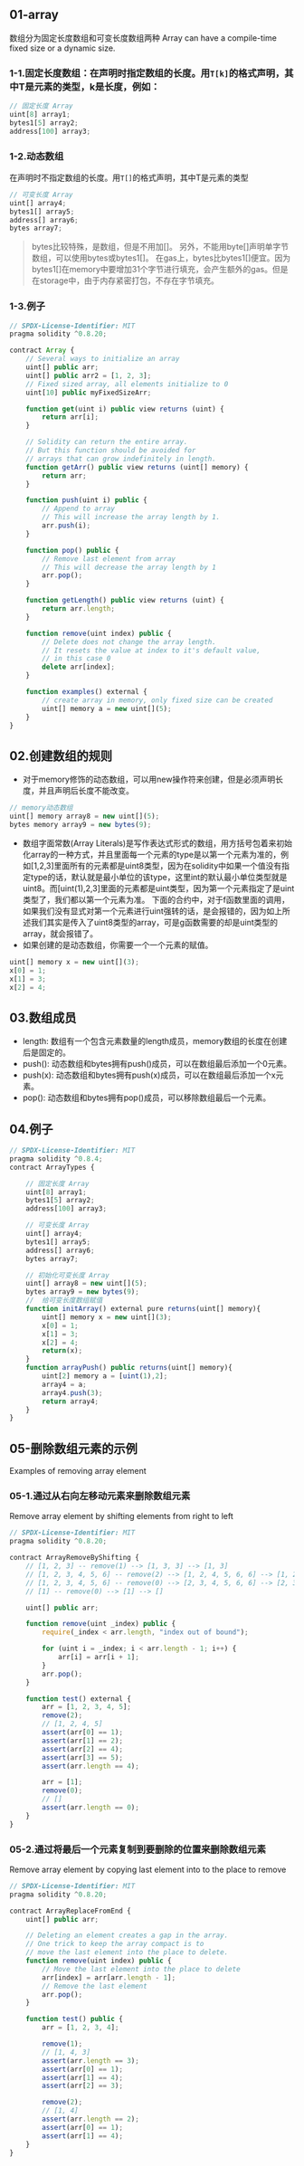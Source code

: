 ## 01-array
数组分为固定长度数组和可变长度数组两种
Array can have a compile-time fixed size or a dynamic size.

### 1-1.固定长度数组：在声明时指定数组的长度。用`T[k]`的格式声明，其中T是元素的类型，k是长度，例如：
```js
// 固定长度 Array
uint[8] array1;
bytes1[5] array2;
address[100] array3;
```

### 1-2.动态数组
在声明时不指定数组的长度。用`T[]`的格式声明，其中T是元素的类型
```js
// 可变长度 Array
uint[] array4;
bytes1[] array5;
address[] array6;
bytes array7;
```
> bytes比较特殊，是数组，但是不用加[]。
> 另外，不能用byte[]声明单字节数组，可以使用bytes或bytes1[]。
> 在gas上，bytes比bytes1[]便宜。因为bytes1[]在memory中要增加31个字节进行填充，会产生额外的gas。但是在storage中，由于内存紧密打包，不存在字节填充。

### 1-3.例子
```js
// SPDX-License-Identifier: MIT
pragma solidity ^0.8.20;

contract Array {
    // Several ways to initialize an array
    uint[] public arr;
    uint[] public arr2 = [1, 2, 3];
    // Fixed sized array, all elements initialize to 0
    uint[10] public myFixedSizeArr;

    function get(uint i) public view returns (uint) {
        return arr[i];
    }

    // Solidity can return the entire array.
    // But this function should be avoided for
    // arrays that can grow indefinitely in length.
    function getArr() public view returns (uint[] memory) {
        return arr;
    }

    function push(uint i) public {
        // Append to array
        // This will increase the array length by 1.
        arr.push(i);
    }

    function pop() public {
        // Remove last element from array
        // This will decrease the array length by 1
        arr.pop();
    }

    function getLength() public view returns (uint) {
        return arr.length;
    }

    function remove(uint index) public {
        // Delete does not change the array length.
        // It resets the value at index to it's default value,
        // in this case 0
        delete arr[index];
    }

    function examples() external {
        // create array in memory, only fixed size can be created
        uint[] memory a = new uint[](5);
    }
}
```

## 02.创建数组的规则
* 对于memory修饰的动态数组，可以用new操作符来创建，但是必须声明长度，并且声明后长度不能改变。
```js
// memory动态数组
uint[] memory array8 = new uint[](5);
bytes memory array9 = new bytes(9);
```

* 数组字面常数(Array Literals)是写作表达式形式的数组，用方括号包着来初始化array的一种方式，并且里面每一个元素的type是以第一个元素为准的，例如[1,2,3]里面所有的元素都是uint8类型，因为在solidity中如果一个值没有指定type的话，默认就是最小单位的该type，这里int的默认最小单位类型就是uint8。而[uint(1),2,3]里面的元素都是uint类型，因为第一个元素指定了是uint类型了，我们都以第一个元素为准。 下面的合约中，对于f函数里面的调用，如果我们没有显式对第一个元素进行uint强转的话，是会报错的，因为如上所述我们其实是传入了uint8类型的array，可是g函数需要的却是uint类型的array，就会报错了。
* 如果创建的是动态数组，你需要一个一个元素的赋值。
```js
uint[] memory x = new uint[](3);
x[0] = 1;
x[1] = 3;
x[2] = 4;
```

## 03.数组成员
* length: 数组有一个包含元素数量的length成员，memory数组的长度在创建后是固定的。
* push(): 动态数组和bytes拥有push()成员，可以在数组最后添加一个0元素。
* push(x): 动态数组和bytes拥有push(x)成员，可以在数组最后添加一个x元素。
* pop(): 动态数组和bytes拥有pop()成员，可以移除数组最后一个元素。

## 04.例子
```js
// SPDX-License-Identifier: MIT
pragma solidity ^0.8.4;
contract ArrayTypes {

    // 固定长度 Array
    uint[8] array1;
    bytes1[5] array2;
    address[100] array3;

    // 可变长度 Array
    uint[] array4;
    bytes1[] array5;
    address[] array6;
    bytes array7;

    // 初始化可变长度 Array
    uint[] array8 = new uint[](5);
    bytes array9 = new bytes(9);
    //  给可变长度数组赋值
    function initArray() external pure returns(uint[] memory){
        uint[] memory x = new uint[](3);
        x[0] = 1;
        x[1] = 3;
        x[2] = 4;
        return(x);
    }  
    function arrayPush() public returns(uint[] memory){
        uint[2] memory a = [uint(1),2];
        array4 = a;
        array4.push(3);
        return array4;
    }
}
```

## 05-删除数组元素的示例
Examples of removing array element

### 05-1.通过从右向左移动元素来删除数组元素
Remove array element by shifting elements from right to left
```js
// SPDX-License-Identifier: MIT
pragma solidity ^0.8.20;

contract ArrayRemoveByShifting {
    // [1, 2, 3] -- remove(1) --> [1, 3, 3] --> [1, 3]
    // [1, 2, 3, 4, 5, 6] -- remove(2) --> [1, 2, 4, 5, 6, 6] --> [1, 2, 4, 5, 6]
    // [1, 2, 3, 4, 5, 6] -- remove(0) --> [2, 3, 4, 5, 6, 6] --> [2, 3, 4, 5, 6]
    // [1] -- remove(0) --> [1] --> []

    uint[] public arr;

    function remove(uint _index) public {
        require(_index < arr.length, "index out of bound");

        for (uint i = _index; i < arr.length - 1; i++) {
            arr[i] = arr[i + 1];
        }
        arr.pop();
    }

    function test() external {
        arr = [1, 2, 3, 4, 5];
        remove(2);
        // [1, 2, 4, 5]
        assert(arr[0] == 1);
        assert(arr[1] == 2);
        assert(arr[2] == 4);
        assert(arr[3] == 5);
        assert(arr.length == 4);

        arr = [1];
        remove(0);
        // []
        assert(arr.length == 0);
    }
}
```

### 05-2.通过将最后一个元素复制到要删除的位置来删除数组元素
Remove array element by copying last element into to the place to remove
```js
// SPDX-License-Identifier: MIT
pragma solidity ^0.8.20;

contract ArrayReplaceFromEnd {
    uint[] public arr;

    // Deleting an element creates a gap in the array.
    // One trick to keep the array compact is to
    // move the last element into the place to delete.
    function remove(uint index) public {
        // Move the last element into the place to delete
        arr[index] = arr[arr.length - 1];
        // Remove the last element
        arr.pop();
    }

    function test() public {
        arr = [1, 2, 3, 4];

        remove(1);
        // [1, 4, 3]
        assert(arr.length == 3);
        assert(arr[0] == 1);
        assert(arr[1] == 4);
        assert(arr[2] == 3);

        remove(2);
        // [1, 4]
        assert(arr.length == 2);
        assert(arr[0] == 1);
        assert(arr[1] == 4);
    }
}
```
